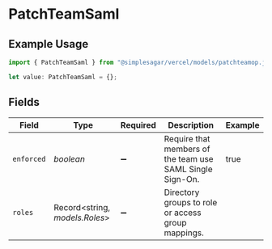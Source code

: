 # PatchTeamSaml

## Example Usage

```typescript
import { PatchTeamSaml } from "@simplesagar/vercel/models/patchteamop.js";

let value: PatchTeamSaml = {};
```

## Fields

| Field                                                     | Type                                                      | Required                                                  | Description                                               | Example                                                   |
| --------------------------------------------------------- | --------------------------------------------------------- | --------------------------------------------------------- | --------------------------------------------------------- | --------------------------------------------------------- |
| `enforced`                                                | *boolean*                                                 | :heavy_minus_sign:                                        | Require that members of the team use SAML Single Sign-On. | true                                                      |
| `roles`                                                   | Record<string, *models.Roles*>                            | :heavy_minus_sign:                                        | Directory groups to role or access group mappings.        |                                                           |